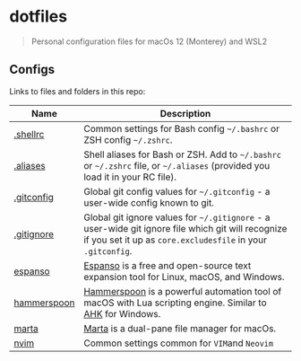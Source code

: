# dotfiles

> Personal configuration files for macOs 12 (Monterey) and WSL2

## Configs

Links to files and folders in this repo:

Name                                | Description
---                                 | ---
[.shellrc](/terminal/.shellrc)      | Common settings for Bash config `~/.bashrc` or ZSH config `~/.zshrc`.
[.aliases](/terminal/.aliases)      | Shell aliases for Bash or ZSH. Add to `~/.bashrc` or `~/.zshrc` file, or `~/.aliases` (provided you load it in your RC file).
[.gitconfig](/.gitconfig)           | Global git config values for `~/.gitconfig` - a user-wide config known to git.
[.gitignore](/.gitignore_global)    | Global git ignore values for `~/.gitignore` - a user-wide git ignore file which git will recognize if you set it up as `core.excludesfile` in your `.gitconfig`.
[espanso](/espanso)                 | [Espanso](https://espanso.org/) is a free and open-source text expansion tool for Linux, macOS, and Windows.
[hammerspoon](/hammerspoon)         | [Hammerspoon](https://www.hammerspoon.org/) is a powerful automation tool of macOS with Lua scripting engine. Similar to [AHK](https://www.autohotkey.com/) for Windows.
[marta](/marta)                     | [Marta](https://marta.sh) is a dual-pane file manager for macOs.
[nvim](/nvim)                       | Common settings common for `VIM`and `Neovim`
